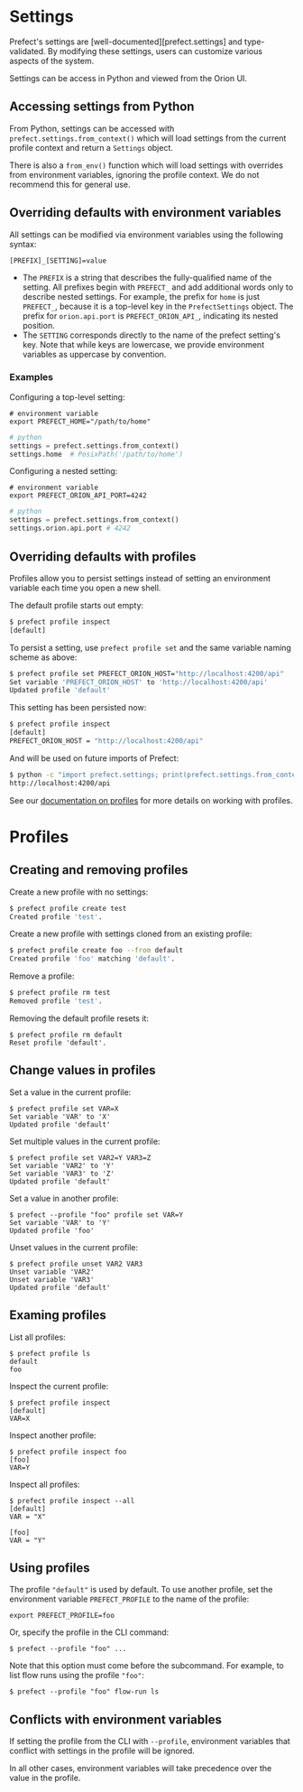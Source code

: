 # Settings

Prefect's settings are [well-documented][prefect.settings] and type-validated. By modifying these settings, users can customize various aspects of the system.

Settings can be access in Python and viewed from the Orion UI.


## Accessing settings from Python

From Python, settings can be accessed with `prefect.settings.from_context()` which will load settings from the current profile context and return a `Settings` object.

There is also a `from_env()` function which will load settings with overrides from environment variables, ignoring the profile context. We do not recommend this for general use.

## Overriding defaults with environment variables

All settings can be modified via environment variables using the following syntax:
```
[PREFIX]_[SETTING]=value
```

- The `PREFIX` is a string that describes the fully-qualified name of the setting. All prefixes begin with `PREFECT_` and add additional words only to describe nested settings. For example, the prefix for `home` is just `PREFECT_`, because it is a top-level key in the `PrefectSettings` object. The prefix for `orion.api.port` is `PREFECT_ORION_API_`, indicating its nested position.
- The `SETTING` corresponds directly to the name of the prefect setting's key. Note that while keys are lowercase, we provide environment variables as uppercase by convention.

### Examples

Configuring a top-level setting:

```shell
# environment variable
export PREFECT_HOME="/path/to/home"
```
```python
# python
settings = prefect.settings.from_context()
settings.home  # PosixPath('/path/to/home')
```

Configuring a nested setting:

```shell
# environment variable
export PREFECT_ORION_API_PORT=4242
```
```python
# python
settings = prefect.settings.from_context()
settings.orion.api.port # 4242
```

## Overriding defaults with profiles

Profiles allow you to persist settings instead of setting an environment variable each time you open a new shell.

The default profile starts out empty:

```bash
$ prefect profile inspect
[default]
```

To persist a setting, use `prefect profile set` and the same variable naming scheme as above:

```bash
$ prefect profile set PREFECT_ORION_HOST="http://localhost:4200/api"
Set variable 'PREFECT_ORION_HOST' to 'http://localhost:4200/api'
Updated profile 'default'
```

This setting has been persisted now:

```bash
$ prefect profile inspect
[default]
PREFECT_ORION_HOST = "http://localhost:4200/api"
```

And will be used on future imports of Prefect:

```bash
$ python -c "import prefect.settings; print(prefect.settings.from_context().orion_host)"
http://localhost:4200/api
```

See our [documentation on profiles](#profiles) for more details on working with profiles.

# Profiles

## Creating and removing profiles

Create a new profile with no settings:
```bash
$ prefect profile create test
Created profile 'test'.
```

Create a new profile with settings cloned from an existing profile:
```bash
$ prefect profile create foo --from default
Created profile 'foo' matching 'default'.
```

Remove a profile:
```bash
$ prefect profile rm test
Removed profile 'test'.
```

Removing the default profile resets it:
```
$ prefect profile rm default
Reset profile 'default'.
```


## Change values in profiles

Set a value in the current profile:
```
$ prefect profile set VAR=X
Set variable 'VAR' to 'X'
Updated profile 'default'
```

Set multiple values in the current profile:
```
$ prefect profile set VAR2=Y VAR3=Z
Set variable 'VAR2' to 'Y'
Set variable 'VAR3' to 'Z'
Updated profile 'default'
```

Set a value in another profile:
```
$ prefect --profile "foo" profile set VAR=Y
Set variable 'VAR' to 'Y'
Updated profile 'foo'
```

Unset values in the current profile:
```
$ prefect profile unset VAR2 VAR3
Unset variable 'VAR2'
Unset variable 'VAR3'
Updated profile 'default'
```

## Examing profiles

List all profiles:
```
$ prefect profile ls
default
foo
```

Inspect the current profile:
```
$ prefect profile inspect
[default]
VAR=X
```

Inspect another profile:
```
$ prefect profile inspect foo
[foo]
VAR=Y
```

Inspect all profiles:
```
$ prefect profile inspect --all
[default]
VAR = "X"

[foo]
VAR = "Y"
```

## Using profiles

The profile `"default"` is used by default. To use another profile, set the environment variable `PREFECT_PROFILE` to the name of the profile:

```
export PREFECT_PROFILE=foo
```

Or, specify the profile in the CLI command:

```
$ prefect --profile "foo" ...
```

Note that this option must come before the subcommand. For example, to list flow runs using the profile `"foo"`:

```
$ prefect --profile "foo" flow-run ls
```

## Conflicts with environment variables

If setting the profile from the CLI with `--profile`, environment variables that conflict with settings in the profile will be ignored.

In all other cases, environment variables will take precedence over the value in the profile.